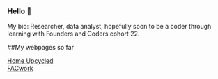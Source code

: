 ### Hello 👋

My bio: Researcher, data analyst, hopefully soon to be a coder through learning with Founders and Coders cohort 22.

##My webpages so far

[Home Upcycled](https://sbhatti534602210.github.io/homeupcycled/)<br />
[FACwork](https://sbhatti534602210.github.io/facwork/)
<!--
**sbhatti534602210/sbhatti534602210** is a ✨ _special_ ✨ repository because its `README.md` (this file) appears on your GitHub profile.

Here are some ideas to get you started:


- 🔭 I’m currently working on ...
- 🌱 I’m currently learning ...
- 👯 I’m looking to collaborate on ...
- 🤔 I’m looking for help with ...
- 💬 Ask me about ...
- 📫 How to reach me: ...
- 😄 Pronouns: ...
- ⚡ Fun fact: ...
-->
